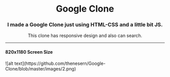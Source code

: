 <h1 align="center">Google Clone</h1>
<h3 align="center">I made a Google Clone just using HTML-CSS and a little bit JS.</h3>
<p align="center">This clone has responsive design and also can search.</p>

----

<h4 align="center>1280x800 Screen Size</h4>
![alt text](https://github.com/thenesern/Google-Clone/blob/master/images/1.png)

<h4 align="center>820x1180 Screen Size</h4>
![alt text](https://github.com/thenesern/Google-Clone/blob/master/images/2.png)

<h4 align="center>375x812 Screen Size</h4>
![alt text](https://github.com/thenesern/Google-Clone/blob/master/images/3.png)
